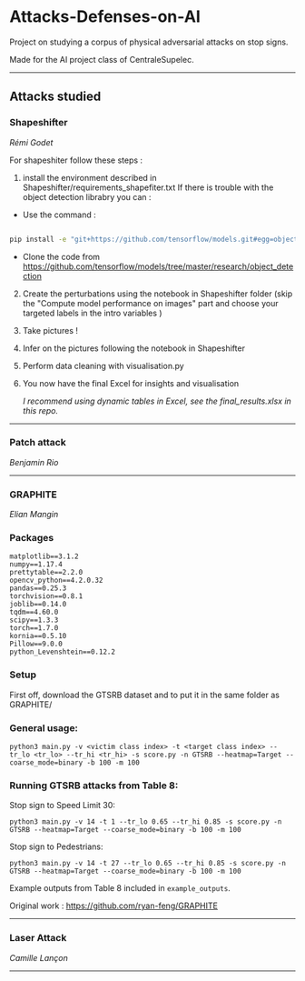 # Attacks-Defenses-on-AI

Project on studying a corpus of physical adversarial attacks on stop signs. 

Made for the AI project class of CentraleSupelec.
___

## Attacks studied 

### Shapeshifter 
*Rémi Godet*

For shapeshiter follow these steps : 
1. install the environment described in Shapeshifter/requirements_shapefiter.txt
If there is trouble with the object detection librabry you can : 
- Use the command : 
```bash

pip install -e "git+https://github.com/tensorflow/models.git#egg=object_detection&subdirectory=research/object_detection/packages/tf1&ref=fe748d4a4a1576b57c279014ac0ceb47344399c4&editable=true"
```

- Clone the code from https://github.com/tensorflow/models/tree/master/research/object_detection

2. Create the perturbations using the notebook in Shapeshifter folder (skip the "Compute model performance on images" part and choose your targeted labels in the intro variables )

3. Take pictures ! 

4. Infer on the pictures following the notebook in Shapeshifter
5. Perform data cleaning with visualisation.py
6. You now have the final Excel for insights and visualisation 

    *I recommend using dynamic tables in Excel, see the final_results.xlsx in this repo.*

___
### Patch attack
*Benjamin Rio*
___
### GRAPHITE
*Elian Mangin*

### Packages
```
matplotlib==3.1.2
numpy==1.17.4
prettytable==2.2.0
opencv_python==4.2.0.32
pandas==0.25.3
torchvision==0.8.1
joblib==0.14.0
tqdm==4.60.0
scipy==1.3.3
torch==1.7.0
kornia==0.5.10
Pillow==9.0.0
python_Levenshtein==0.12.2
```
### Setup
First off, download the GTSRB dataset and to put it in the same folder as GRAPHITE/

### General usage:
```
python3 main.py -v <victim class index> -t <target class index> --tr_lo <tr_lo> --tr_hi <tr_hi> -s score.py -n GTSRB --heatmap=Target --coarse_mode=binary -b 100 -m 100
```
### Running GTSRB attacks from Table 8:
Stop sign to Speed Limit 30: <br>
```
python3 main.py -v 14 -t 1 --tr_lo 0.65 --tr_hi 0.85 -s score.py -n GTSRB --heatmap=Target --coarse_mode=binary -b 100 -m 100
```
Stop sign to Pedestrians: <br>
```
python3 main.py -v 14 -t 27 --tr_lo 0.65 --tr_hi 0.85 -s score.py -n GTSRB --heatmap=Target --coarse_mode=binary -b 100 -m 100
```

Example outputs from Table 8 included in `example_outputs`.

Original work : https://github.com/ryan-feng/GRAPHITE
___
### Laser Attack
*Camille Lançon*
___


